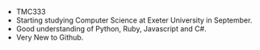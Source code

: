 - TMC333
- Starting studying Computer Science at Exeter University in September.
- Good understanding of Python, Ruby, Javascript and C#.
- Very New to Github.
